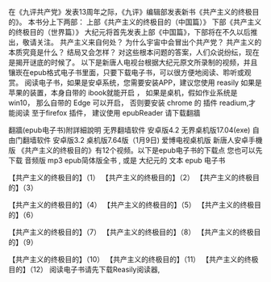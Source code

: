 
在《九评共产党》发表13周年之际，《九评》编辑部发表新书《共产主义的终极目的》。
本书分上下两部：
上部《共产主义的终极目的（中国篇）》
下部《共产主义的终极目的（世界篇）》
大纪元将首先发表上部《中国篇》，下部将在不久以后推出，敬请关注。
共产主义来自何处？
为什么宇宙中会冒出个共产党？
共产主义的本质究竟是什么？
结局又会怎样？
对这些根本问题的答案，人们众说纷纭，现在是揭开谜底的时候了。
以下是新唐人电视台根据大纪元原文所录制的视频，并且镶崁在epub格式电子书里面，只要下载电子书，可以很方便地阅读、聆听或观赏。
阅读电子书，如果是安卓系统，您需要安装APP，建议您使用 reasily
如果是苹果的装置，本身自带的 ibook就能开启 ，
如果是桌机，假如作业系统是 win10， 那么自带的 Edge 可以开启，
否则要安装 chrome 的 插件 readium,才能阅读
至于firefox 插件， 建议使用 epubReader
请下载翻牆

翻牆(epub电子书)附詳細說明
无界翻墙软件
安卓版4.2
无界桌机版17.04(exe)
自由门翻墙软件
安卓版3.2
桌机版7.64版（1月9日)
爱博电视桌机版
新唐人安卓手機版
《共产主义的终极目的》有12个视频。以下是epub电子书的下载点
您也可以先下载 音频版 mp3 epub简体版全书 , 或是 大纪元的 文本 epub 电子书
		
【共产主义的终极目的】（1）	【共产主义的终极目的】（2）	【共产主义的终极目的】（3）
		
【共产主义的终极目的】（4）	【共产主义的终极目的】（5）	【共产主义的终极目的】（6）
		
【共产主义的终极目的】（7）	【共产主义的终极目的】（8）	【共产主义的终极目的】（9）
		
【共产主义的终极目的】（10）	【共产主义的终极目的】（11）	【共产主义的终极目的】（12）
阅读电子书请先下载Reasily阅读器,
